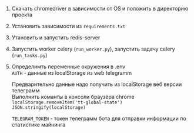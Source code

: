 1. Скачать chromedriver в зависимости от OS и положить в директорию проекта  
2. Установить зависимости из `requirements.txt`
3. Утановить и запустить redis-server  
4. Запустить worker celery (`run_worker.py`), запустить задачу celery (`run_tasks.py`)  
5. Определимть переменные окружения в .env  
   `AUTH` - данные из localStorage из web telegramm    

   Предварительно данные надо получить из localStorage веб версии телеграмм  
   Выполнить команты в консоли браузера chrome  
   `localStorage.removeItem('tt-global-state')`  
   `JSON.stringify(localStorage)`

   `TELEGRAM_TOKEN` - токен телеграмм бота для отправки информации по статистике майнинга  
